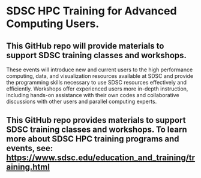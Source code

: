# SDSC HPC Training for Advanced Computing Users.

## This GitHub repo will provide materials to support SDSC training classes and workshops.

These events will introduce new and current users to the high performance computing, data, and
visualization resources available at SDSC and provide the programming skills necessary to use SDSC
resources effectively and efficiently. Workshops offer experienced users more in-depth instruction,
including hands-on assistance with their own codes and collaborative discussions with other
users and parallel computing experts. 


## This GitHub repo provides materials to support SDSC training classes and workshops. To learn more about SDSC HPC training programs and events, see: https://www.sdsc.edu/education_and_training/training.html
